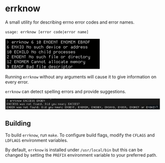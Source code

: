# errknow

A small utility for describing errno error codes and error names.

`usage: errknow [error code|error name]`

![](example.png)

Running `errknow` without any arguments will cause it to give information on every error.

`errknow` can detect spelling errors and provide suggestions.

![](spelling.png)

## Building

To build `errknow`, run `make`.
To configure build flags, modify the `CFLAGS` and `LDFLAGS` environment variables.  

By default, `errknow` is installed under `/usr/local/bin`
but this can be changed by setting the `PREFIX` environment variable
to your preferred path.
